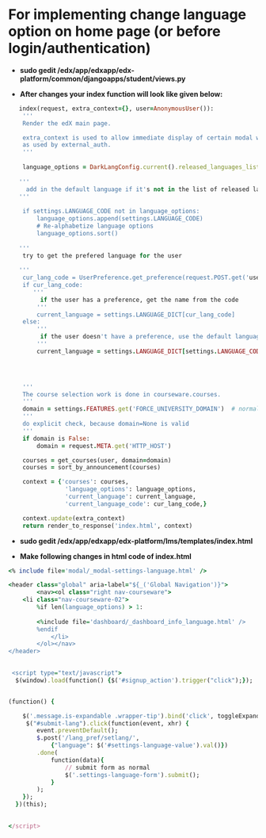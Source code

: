 For implementing change  language option on home page (or before login/authentication)   
=======================================================================================
*  **sudo  gedit /edx/app/edxapp/edx-platform/common/djangoapps/student/views.py**

*  **After  changes your  index function will look like given below:**
```ruby
   index(request, extra_context={}, user=AnonymousUser()): 
    '''
    Render the edX main page. 

    extra_context is used to allow immediate display of certain modal windows, eg signup, 
    as used by external_auth. 
    '''
    
    language_options = DarkLangConfig.current().released_languages_list 
   
   '''
     add in the default language if it's not in the list of released languages 
   '''
   
    if settings.LANGUAGE_CODE not in language_options: 
        language_options.append(settings.LANGUAGE_CODE) 
        # Re-alphabetize language options 
        language_options.sort() 
   
   '''
    try to get the prefered language for the user 
   
   ''' 
    cur_lang_code = UserPreference.get_preference(request.POST.get('user'), LANGUAGE_KEY) 
    if cur_lang_code: 
       '''
         if the user has a preference, get the name from the code 
        '''
        current_language = settings.LANGUAGE_DICT[cur_lang_code] 
    else: 
        '''
         if the user doesn't have a preference, use the default language 
        '''
        current_language = settings.LANGUAGE_DICT[settings.LANGUAGE_CODE] 
   



    '''
    The course selection work is done in courseware.courses. 
    '''
    domain = settings.FEATURES.get('FORCE_UNIVERSITY_DOMAIN')  # normally False 
    '''
    do explicit check, because domain=None is valid 
    '''  
    if domain is False: 
        domain = request.META.get('HTTP_HOST') 

    courses = get_courses(user, domain=domain) 
    courses = sort_by_announcement(courses) 

    context = {'courses': courses, 
                'language_options': language_options, 
                'current_language': current_language, 
                'current_language_code': cur_lang_code,} 

    context.update(extra_context) 
    return render_to_response('index.html', context) 
   ``` 
   
* **sudo gedit /edx/app/edxapp/edx-platform/lms/templates/index.html**

* **Make following  changes in html code of index.html**

```ruby
<% include file='modal/_modal-settings-language.html' /> 

<header class="global" aria-label="${_('Global Navigation')}"> 
        <nav><ol class="right nav-courseware"> 
    <li class="nav-courseware-02"> 
	    %if len(language_options) > 1: 
	   
	    <%include file='dashboard/_dashboard_info_language.html' /> 
	    %endif 
            </li> 
        </ol></nav> 
</header>
 

 <script type="text/javascript"> 
  $(window).load(function() {$('#signup_action').trigger("click");}); 


(function() { 

    $('.message.is-expandable .wrapper-tip').bind('click', toggleExpandMessage); 
     $("#submit-lang").click(function(event, xhr) { 
        event.preventDefault(); 
        $.post('/lang_pref/setlang/', 
            {"language": $('#settings-language-value').val()}) 
        .done( 
            function(data){ 
                // submit form as normal 
                $('.settings-language-form').submit(); 
            } 
        ); 
    }); 
  })(this); 
 

</script>

 ```
